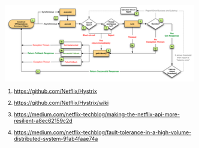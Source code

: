 ![hystric circuit breaker](./img/hystrix-circuit-breaker.png)


1) https://github.com/Netflix/Hystrix

2) https://github.com/Netflix/Hystrix/wiki

3) https://medium.com/netflix-techblog/making-the-netflix-api-more-resilient-a8ec62159c2d

4) https://medium.com/netflix-techblog/fault-tolerance-in-a-high-volume-distributed-system-91ab4faae74a

